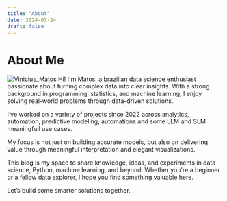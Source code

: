 ```yaml
---
title: "About"
date: 2024-03-24
draft: false
---
```

# About Me
![Vinicius_Matos](Vinicius_Matos.png)
Hi! I'm Matos, a brazilian data science enthusiast passionate about turning complex data into clear insights. With a strong background in programming, statistics, and machine learning, I enjoy solving real-world problems through data-driven solutions.

I’ve worked on a variety of projects since 2022 across analytics, automation, predictive modeling, automations and some LLM and SLM meaningfull use cases.

My focus is not just on building accurate models, but also on delivering value through meaningful interpretation and elegant visualizations.

This blog is my space to share knowledge, ideas, and experiments in data science, Python, machine learning, and beyond. Whether you're a beginner or a fellow data explorer, I hope you find something valuable here.

Let’s build some smarter solutions together.